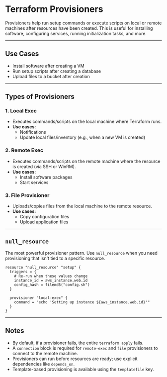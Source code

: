 # Terraform Provisioners

Provisioners help run setup commands or execute scripts on local or remote machines after resources have been created. This is useful for installing software, configuring services, running initialization tasks, and more.

---

## Use Cases
- Install software after creating a VM
- Run setup scripts after creating a database
- Upload files to a bucket after creation

---

## Types of Provisioners

### 1. Local Exec
- Executes commands/scripts on the local machine where Terraform runs.
- **Use cases:**
  - Notifications
  - Update local files/inventory (e.g., when a new VM is created)

### 2. Remote Exec
- Executes commands/scripts on the remote machine where the resource is created (via SSH or WinRM).
- **Use cases:**
  - Install software packages
  - Start services

### 3. File Provisioner
- Uploads/copies files from the local machine to the remote resource.
- **Use cases:**
  - Copy configuration files
  - Upload application files

---

## `null_resource`
The most powerful provisioner pattern. Use `null_resource` when you need provisioning that isn't tied to a specific resource.

```hcl
resource "null_resource" "setup" {
  triggers = {
    # Re-run when these values change
    instance_id = aws_instance.web.id
    config_hash = filemd5("config.sh")
  }

  provisioner "local-exec" {
    command = "echo 'Setting up instance ${aws_instance.web.id}'"
  }
}
```

---

## Notes
- By default, if a provisioner fails, the entire `terraform apply` fails.
- A `connection` block is required for `remote-exec` and `file` provisioners to connect to the remote machine.
- Provisioners can run before resources are ready; use explicit dependencies like `depends_on`.
- Template-based provisioning is available using the `templatefile` key.

